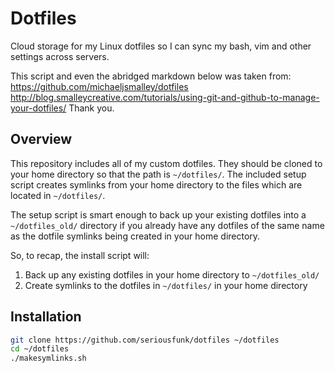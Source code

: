 Dotfiles
========

Cloud storage for my Linux dotfiles so I can sync my bash, vim and other settings across servers.

This script and even the abridged markdown below was taken from:
https://github.com/michaeljsmalley/dotfiles
http://blog.smalleycreative.com/tutorials/using-git-and-github-to-manage-your-dotfiles/
Thank you.

Overview
------------

This repository includes all of my custom dotfiles.  They should be cloned to
your home directory so that the path is `~/dotfiles/`.  The included setup
script creates symlinks from your home directory to the files which are located
in `~/dotfiles/`.

The setup script is smart enough to back up your existing dotfiles into a
`~/dotfiles_old/` directory if you already have any dotfiles of the same name as
the dotfile symlinks being created in your home directory.

So, to recap, the install script will:

1. Back up any existing dotfiles in your home directory to `~/dotfiles_old/`
2. Create symlinks to the dotfiles in `~/dotfiles/` in your home directory

Installation
------------

``` bash
git clone https://github.com/seriousfunk/dotfiles ~/dotfiles
cd ~/dotfiles
./makesymlinks.sh
```

